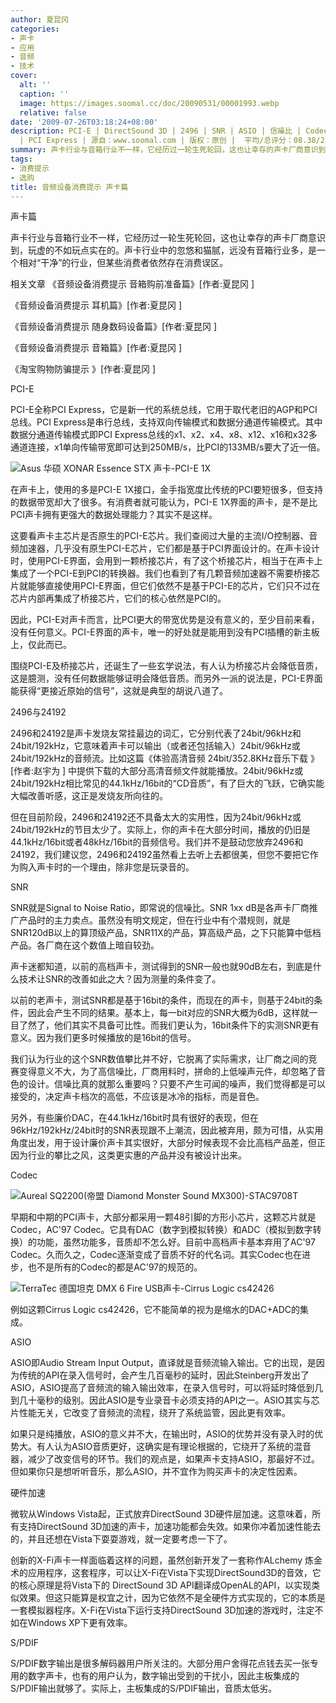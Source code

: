```yaml
---
author: 夏昆冈
categories:
- 声卡
- 应用
- 音频
- 技术
cover:
  alt: ''
  caption: ''
  image: https://images.soomal.cc/doc/20090531/00001993.webp
  relative: false
date: '2009-07-26T03:18:24+08:00'
description: PCI-E | DirectSound 3D | 2496 | SNR | ASIO | 信噪比 | Codec | SPDIF | 24192
  | PCI Express | 源自：www.soomal.com | 版权：原创 |  平均/总评分：08.38/225
summary: 声卡行业与音箱行业不一样，它经历过一轮生死轮回，这也让幸存的声卡厂商意识到，玩虚的不如玩点实在的。声卡行业中的忽悠和猫腻，远没有音箱行业多，是一个相对“干净”的行业，但某些消费者依然存在消费误区。
tags:
- 消费提示
- 选购
title: 音频设备消费提示 声卡篇
---
```


声卡篇



声卡行业与音箱行业不一样，它经历过一轮生死轮回，这也让幸存的声卡厂商意识到，玩虚的不如玩点实在的。声卡行业中的忽悠和猫腻，远没有音箱行业多，是一个相对“干净”的行业，但某些消费者依然存在消费误区。



相关文章
《音频设备消费提示 音箱购前准备篇》[作者:夏昆冈 ]

《音频设备消费提示 耳机篇》[作者:夏昆冈 ]

《音频设备消费提示  随身数码设备篇》[作者:夏昆冈 ]

《音频设备消费提示 音箱篇》[作者:夏昆冈 ]

《淘宝购物防骗提示 》[作者:夏昆冈 ]



PCI-E



PCI-E全称PCI Express，它是新一代的系统总线，它用于取代老旧的AGP和PCI总线。PCI Express是串行总线，支持双向传输模式和数据分通道传输模式。其中数据分通道传输模式即PCI Express总线的x1、x2、x4、x8、x12、x16和x32多通道连接，x1单向传输带宽即可达到250MB/s，比PCI的133MB/s要大了近一倍。



![Asus 华硕 XONAR Essence STX 声卡-PCI-E 1X](https://images.soomal.cc/doc/20090422/00001592.webp)



在声卡上，使用的多是PCI-E 1X接口，金手指宽度比传统的PCI要短很多，但支持的数据带宽却大了很多。有消费者就可能认为，PCI-E 1X界面的声卡，是不是比PCI声卡拥有更强大的数据处理能力？其实不是这样。



这要看声卡主芯片是否原生的PCI-E芯片。我们查阅过大量的主流I/O控制器、音频加速器，几乎没有原生PCI-E芯片，它们都是基于PCI界面设计的。在声卡设计时，使用PCI-E界面，会用到一颗桥接芯片，有了这个桥接芯片，相当于在声卡上集成了一个PCI-E到PCI的转换器。我们也看到了有几颗音频加速器不需要桥接芯片就能够直接使用PCI-E界面，但它们依然不是基于PCI-E的芯片，它们只不过在芯片内部再集成了桥接芯片，它们的核心依然是PCI的。



因此，PCI-E对声卡而言，比PCI更大的带宽优势是没有意义的，至少目前来看，没有任何意义。PCI-E界面的声卡，唯一的好处就是能用到没有PCI插槽的新主板上，仅此而已。



围绕PCI-E及桥接芯片，还诞生了一些玄学说法，有人认为桥接芯片会降低音质，这是臆测，没有任何数据能够证明会降低音质。而另外一派的说法是，PCI-E界面能获得“更接近原始的信号”，这就是典型的胡说八道了。



2496与24192



2496和24192是声卡发烧友常挂最边的词汇，它分别代表了24bit/96kHz和24bit/192kHz，它意味着声卡可以输出（或者还包括输入）24bit/96kHz或24bit/192kHz的音频流。比如这篇《体验高清音频 24bit/352.8KHz音乐下载 》[作者:赵宇为 ]
中提供下载的大部分高清音频文件就能播放。24bit/96kHz或24bit/192kHz相比常见的44.1kHz/16bit的“CD音质”，有了巨大的飞跃，它确实能大幅改善听感，这正是发烧友所向往的。



但在目前阶段，2496和24192还不具备太大的实用性，因为24bit/96kHz或24bit/192kHz的节目太少了。实际上，你的声卡在大部分时间，播放的仍旧是44.1kHz/16bit或者48kHz/16bit的音频信号。我们并不是鼓动您放弃2496和24192，我们建议您，2496和24192虽然看上去听上去都很美，但您不要把它作为购入声卡时的一个理由，除非您是玩录音的。



SNR



SNR就是Signal to Noise Ratio，即常说的信噪比。SNR 1xx dB是各声卡厂商推广产品时的主力卖点。虽然没有明文规定，但在行业中有个潜规则，就是SNR120dB以上的算顶级产品，SNR11X的产品，算高级产品，之下只能算中低档产品。各厂商在这个数值上暗自较劲。



声卡迷都知道，以前的高档声卡，测试得到的SNR一般也就90dB左右，到底是什么技术让SNR的改善如此之大？因为测量的条件变了。



以前的老声卡，测试SNR都是基于16bit的条件，而现在的声卡，则基于24bit的条件，因此会产生不同的结果。基本上，每一bit对应的SNR大概为6dB，这样就一目了然了，他们其实不具备可比性。而我们更认为，16bit条件下的实测SNR更有意义。因为我们更多时候播放的是16bit的信号。



我们认为行业的这个SNR数值攀比并不好，它脱离了实际需求，让厂商之间的竞赛变得意义不大，为了高信噪比，厂商用料时，拼命的上低噪声元件，却忽略了音色的设计。信噪比真的就那么重要吗？只要不产生可闻的噪声，我们觉得都是可以接受的，决定声卡档次的高低，不应该是冰冷的指标，而是音色。



另外，有些廉价DAC，在44.1kHz/16bit时具有很好的表现，但在96kHz/192kHz/24bit时的SNR表现跟不上潮流，因此被弃用，颇为可惜，从实用角度出发，用于设计廉价声卡其实很好，大部分时候表现不会比高档产品差，但正因为行业的攀比之风，这类更实惠的产品并没有被设计出来。



Codec



![Aureal SQ2200(帝盟 Diamond Monster Sound MX300)-STAC9708T](https://images.soomal.cc/doc/20090724/00002412.webp)



早期和中期的PCI声卡，大部分都采用一颗48引脚的方形小芯片，这颗芯片就是Codec，AC'97 Codec。它具有DAC（数字到模拟转换）和ADC（模拟到数字转换）的功能，虽然功能多，音质却不怎么好。目前中高档声卡基本弃用了AC'97 Codec。久而久之，Codec逐渐变成了音质不好的代名词。其实Codec也在进步，也不是所有的Codec的都是AC'97的规范的。



![TerraTec 德国坦克 DMX 6 Fire USB声卡-Cirrus Logic cs42426](https://images.soomal.cc/doc/20090518/00001873.webp)



例如这颗Cirrus Logic cs42426，它不能简单的视为是缩水的DAC+ADC的集成。



ASIO



ASIO即Audio Stream Input Output，直译就是音频流输入输出。它的出现，是因为传统的API在录入信号时，会产生几百毫秒的延时，因此Steinberg开发出了ASIO，ASIO提高了音频流的输入输出效率，在录入信号时，可以将延时降低到几到几十毫秒的级别。因此ASIO是专业录音卡必须支持的API之一。ASIO其实与芯片性能无关，它改变了音频流的流程，绕开了系统监管，因此更有效率。



如果只是纯播放，ASIO的意义并不大，在输出时，ASIO的优势并没有录入时的优势大。有人认为ASIO音质更好，这确实是有理论根据的，它绕开了系统的混音器，减少了改变信号的环节。我们的观点是，如果声卡支持ASIO，那最好不过。但如果你只是想听听音乐，那么ASIO，并不宜作为购买声卡的决定性因素。



硬件加速



微软从Windows Vista起，正式放弃DirectSound 3D硬件层加速。这意味着，所有支持DirectSound 3D加速的声卡，加速功能都会失效。如果你冲着加速性能去的，并且还想在Vista下耍耍游戏，就一定要考虑一下了。



创新的X-Fi声卡一样面临着这样的问题，虽然创新开发了一套称作ALchemy 炼金术的应用程序，这套程序，可以让X-Fi在Vista下实现DirectSound3D的音效，它的核心原理是将Vista下的 DirectSound 3D API翻译成OpenAL的API，以实现类似效果。但这只能算是权宜之计，因为它依然不是全硬件方式实现的，它的本质是一套模拟器程序。X-Fi在Vista下运行支持DirectSound 3D加速的游戏时，注定不如在Windows XP下更有效率。



S/PDIF



S/PDIF数字输出是很多解码器用户所关注的。大部分用户舍得花点钱去买一张专用的数字声卡，也有的用户认为，数字输出受到的干扰小，因此主板集成的S/PDIF输出就够了。实际上，主板集成的S/PDIF输出，音质太低劣。